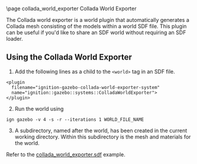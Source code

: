 \page collada_world_exporter Collada World Exporter

The Collada world exporter is a world plugin that automatically generates
a Collada mesh consisting of the models within a world SDF file. This plugin
can be useful if you'd like to share an SDF world without requiring an SDF
loader.

## Using the Collada World Exporter

1. Add the following lines as a child to the `<world>` tag in an SDF file. 
```
<plugin
  filename="ignition-gazebo-collada-world-exporter-system"
  name="ignition::gazebo::systems::ColladaWorldExporter">
</plugin>
```

2. Run the world using
```
ign gazebo -v 4 -s -r --iterations 1 WORLD_FILE_NAME
```

3. A subdirectory, named after the world, has been created in the current working directory. Within this subdirectory is the mesh and materials for the world.

Refer to the [collada_world_exporter.sdf](https://github.com/gazebosim/gz-sim/blob/ign-gazebo4/examples/worlds/collada_world_exporter.sdf) example.
